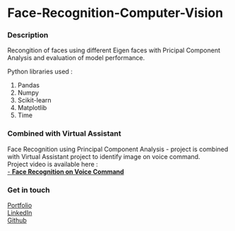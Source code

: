# Face-Recognition-Computer-Vision
### Description
Recongition of faces using different Eigen faces with Pricipal Component Analysis and evaluation of model performance.

Python libraries used :

1. Pandas
2. Numpy
3. Scikit-learn
4. Matplotlib
5. Time


### Combined with Virtual Assistant

Face Recognition using Principal Component Analysis - project is combined with Virtual Assistant project to identify image on voice command.</br>
Project video is available here :</br>
<a href =  "https://github.com/aniketsinha06/Face-Recognition-Computer-Vision/tree/master/Video">- __Face Recognition on Voice Command__</a></br>


### Get in touch
<a href =  "aniketsinha06.github.io">Portfolio</a></br>
<a href =  "https://www.linkedin.com/in/aniket-sinha">LinkedIn</a></br>
<a href =  "github.com/aniketsinha06">Github</a></br>


